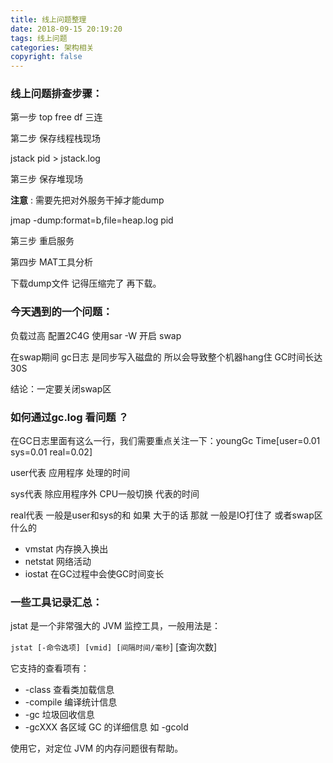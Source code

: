 ```yaml
---
title: 线上问题整理
date: 2018-09-15 20:19:20
tags: 线上问题
categories: 架构相关
copyright: false
---
```


### 线上问题排查步骤：

第一步  top free df 三连

第二步 保存线程栈现场

 jstack pid > jstack.log 

第三步 保存堆现场

**注意** : 需要先把对外服务干掉才能dump

jmap -dump:format=b,file=heap.log pid 

第三步 重启服务

第四步 MAT工具分析

下载dump文件 记得压缩完了 再下载。



### 今天遇到的一个问题：

负载过高  配置2C4G  使用sar -W 开启 swap  

在swap期间  gc日志 是同步写入磁盘的  所以会导致整个机器hang住  GC时间长达30S

结论：一定要关闭swap区



### 如何通过gc.log 看问题 ？

在GC日志里面有这么一行，我们需要重点关注一下：youngGc Time[user=0.01 sys=0.01 real=0.02]

user代表 应用程序 处理的时间

sys代表 除应用程序外  CPU一般切换 代表的时间

real代表  一般是user和sys的和  如果 大于的话  那就 一般是IO打住了  或者swap区什么的

- vmstat 内存换入换出 
- netstat 网络活动
- iostat   在GC过程中会使GC时间变长

### 一些工具记录汇总：

jstat 是一个非常强大的 JVM 监控工具，一般用法是：

`jstat [-命令选项] [vmid] [间隔时间/毫秒`]  [查询次数]

它支持的查看项有：

- -class 查看类加载信息
- -compile 编译统计信息
- -gc 垃圾回收信息
- -gcXXX 各区域 GC 的详细信息 如 -gcold

使用它，对定位 JVM 的内存问题很有帮助。